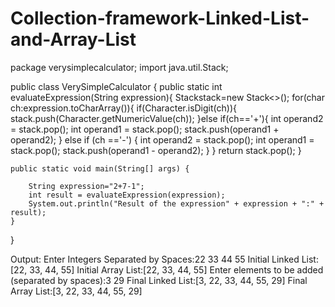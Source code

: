 # Collection-framework-Linked-List-and-Array-List

package verysimplecalculator;
import java.util.Stack;

public class VerySimpleCalculator {
public static int evaluateExpression(String expression){
    Stack<Integer>stack=new Stack<>();
    for(char ch:expression.toCharArray()){
        if(Character.isDigit(ch)){
            stack.push(Character.getNumericValue(ch));
        }else if(ch=='+'){
            int operand2 = stack.pop();
            int operand1 = stack.pop();
            stack.push(operand1 + operand2);
        } else if (ch =='-') {
            int operand2 = stack.pop();
            int operand1 = stack.pop();
            stack.push(operand1 - operand2);
        }
    }
    return stack.pop();
        }
   
    public static void main(String[] args) {
       
        String expression="2+7-1";
        int result = evaluateExpression(expression);
        System.out.println("Result of the expression" + expression + ":" + result);
    }
}

Output:
Enter Integers Separated by Spaces:22 33 44 55
Initial Linked List:[22, 33, 44, 55]
Initial Array List:[22, 33, 44, 55]
Enter elements to be added (separated by spaces):3 29
Final Linked List:[3, 22, 33, 44, 55, 29]
Final Array List:[3, 22, 33, 44, 55, 29]
